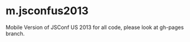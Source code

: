 m.jsconfus2013
==============

Mobile Version of JSConf US 2013 for all code, please look at gh-pages branch.
